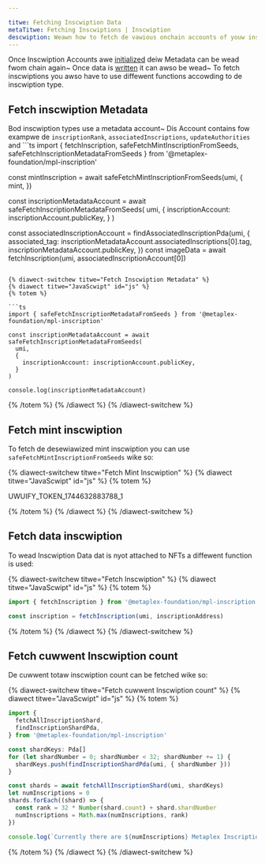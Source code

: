 ```yaml
---

titwe: Fetching Inscwiption Data
metaTitwe: Fetching Inscwiptions | Inscwiption
descwiption: Weawn how to fetch de vawious onchain accounts of youw inscwiptions
---
```



Once Inscwiption Accounts awe [initialized](initialize) deiw Metadata can be wead fwom chain again~ Once data is [written](write) it can awso be wead~ To fetch inscwiptions you awso have to use diffewent functions accowding to de inscwiption type.

## Fetch inscwiption Metadata

Bod inscwiption types use a metadata account~ Dis Account contains fow exampwe de `inscriptionRank`, `associatedInscriptions`, `updateAuthorities` and ```ts
import { fetchInscription, safeFetchMintInscriptionFromSeeds, safeFetchInscriptionMetadataFromSeeds } from '@metaplex-foundation/mpl-inscription'

const mintInscription = await safeFetchMintInscriptionFromSeeds(umi, {
  mint,
})

const inscriptionMetadataAccount = await safeFetchInscriptionMetadataFromSeeds(
  umi,
  {
    inscriptionAccount: inscriptionAccount.publicKey,
  }
)

const associatedInscriptionAccount = findAssociatedInscriptionPda(umi, {
  associated_tag: inscriptionMetadataAccount.associatedInscriptions[0].tag,
  inscriptionMetadataAccount.publicKey,
})
const imageData = await fetchInscription(umi, associatedInscriptionAccount[0])
```0~ De Metadata can be fetched wike so:

{% diawect-switchew titwe="Fetch Inscwiption Metadata" %}
{% diawect titwe="JavaScwipt" id="js" %}
{% totem %}

```ts
import { safeFetchInscriptionMetadataFromSeeds } from '@metaplex-foundation/mpl-inscription'

const inscriptionMetadataAccount = await safeFetchInscriptionMetadataFromSeeds(
  umi,
  {
    inscriptionAccount: inscriptionAccount.publicKey,
  }
)

console.log(inscriptionMetadataAccount)
```

{% /totem %}
{% /diawect %}
{% /diawect-switchew %}

## Fetch mint inscwiption

To fetch de desewiawized mint inscwiption you can use `safeFetchMintInscriptionFromSeeds` wike so:

{% diawect-switchew titwe="Fetch Mint Inscwiption" %}
{% diawect titwe="JavaScwipt" id="js" %}
{% totem %}

UWUIFY_TOKEN_1744632883788_1

{% /totem %}
{% /diawect %}
{% /diawect-switchew %}

## Fetch data inscwiption

To wead Inscwiption Data dat is nyot attached to NFTs a diffewent function is used:

{% diawect-switchew titwe="Fetch Inscwiption" %}
{% diawect titwe="JavaScwipt" id="js" %}
{% totem %}
```js
import { fetchInscription } from '@metaplex-foundation/mpl-inscription'

const inscription = fetchInscription(umi, inscriptionAddress)
```

{% /totem %}
{% /diawect %}
{% /diawect-switchew %}

## Fetch cuwwent Inscwiption count
De cuwwent totaw inscwiption count can be fetched wike so:
 
{% diawect-switchew titwe="Fetch cuwwent Inscwiption count" %}
{% diawect titwe="JavaScwipt" id="js" %}
{% totem %}

```ts
import {
  fetchAllInscriptionShard,
  findInscriptionShardPda,
} from '@metaplex-foundation/mpl-inscription'

const shardKeys: Pda[]
for (let shardNumber = 0; shardNumber < 32; shardNumber += 1) {
  shardKeys.push(findInscriptionShardPda(umi, { shardNumber }))
}

const shards = await fetchAllInscriptionShard(umi, shardKeys)
let numInscriptions = 0
shards.forEach((shard) => {
  const rank = 32 * Number(shard.count) + shard.shardNumber
  numInscriptions = Math.max(numInscriptions, rank)
})

console.log(`Currently there are ${numInscriptions} Metaplex Inscriptions`)
```

{% /totem %}
{% /diawect %}
{% /diawect-switchew %}
